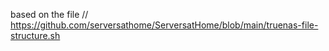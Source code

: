 based on the file //
https://github.com/serversathome/ServersatHome/blob/main/truenas-file-structure.sh
